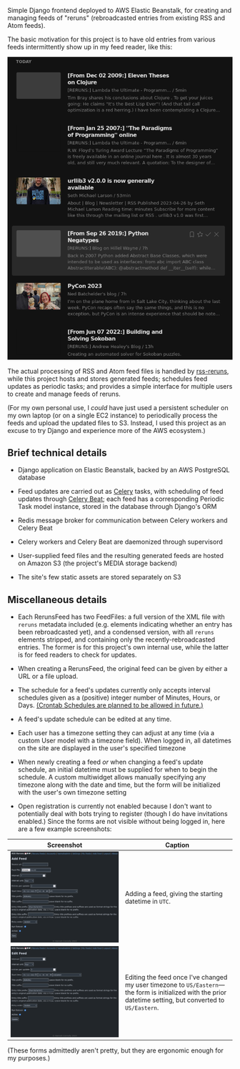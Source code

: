 Simple Django frontend deployed to AWS Elastic Beanstalk, for creating and managing feeds of "reruns" (rebroadcasted entries from existing RSS and Atom feeds).

The basic motivation for this project is to have old entries from various feeds intermittently show up in my feed reader, like this:

![Screenshot from Feedly](https://github.com/hannahlog/reruns-django-site/blob/main/screenshots/as_seen_in_feedly.png?raw=True)

The actual processing of RSS and Atom feed files is handled by [rss-reruns](https://github.com/hannahlog/rss-reruns), while this project hosts and stores generated feeds; schedules feed updates as periodic tasks; and provides a simple interface for multiple users to create and manage feeds of reruns.

(For my own personal use, I *could* have just used a persistent scheduler on my own laptop (or on a single EC2 instance) to periodically process the feeds and upload the updated files to S3. Instead, I used this project as an excuse to try Django and experience more of the AWS ecosystem.)

## Brief technical details

* Django application on Elastic Beanstalk, backed by an AWS PostgreSQL database

* Feed updates are carried out as [Celery](https://docs.celeryq.dev/en/stable/index.html) tasks, with scheduling of feed updates through [Celery Beat](https://docs.celeryq.dev/en/stable/userguide/periodic-tasks.html); each feed has a corresponding Periodic Task model instance, stored in the database through Django's ORM

* Redis message broker for communication between Celery workers and Celery Beat

* Celery workers and Celery Beat are daemonized through supervisord

* User-supplied feed files and the resulting generated feeds are hosted on Amazon S3 (the project's MEDIA storage backend)

* The site's few static assets are stored separately on S3

## Miscellaneous details

* Each RerunsFeed has two FeedFiles: a full version of the XML file with `reruns` metadata included (e.g. elements indicating whether an entry has been rebroadcasted yet), and a condensed version, with all `reruns` elements stripped, and containing only the recently-rebroadcasted entries. The former is for this project's own internal use, while the latter is for feed readers to check for updates.

* When creating a RerunsFeed, the original feed can be given by either a URL or a file upload.

* The schedule for a feed's updates currently only accepts interval schedules given as a (positive) integer number of Minutes, Hours, or Days. [(Crontab Schedules are planned to be allowed in future.)](https://docs.celeryq.dev/en/stable/userguide/periodic-tasks.html#crontab-schedules)

* A feed's update schedule can be edited at any time.

* Each user has a timezone setting they can adjust at any time (via a custom User model with a timezone field). When logged in, all datetimes on the site are displayed in the user's specified timezone

* When newly creating a feed _or_ when changing a feed's update schedule, an initial datetime must be supplied for when to begin the schedule. A custom multiwidget allows manually specifying any timezone along with the date and time, but the form will be initialized with the user's own timezone setting

* Open registration is currently not enabled because I don't want to potentially deal with bots trying to register (though I do have invitations enabled.) Since the forms are not visible without being logged in, here are a few example screenshots:

| Screenshot | Caption |
| ------------- | ------------- |
| !['Add Feed' form, with various fields](https://github.com/hannahlog/reruns-django-site/blob/main/screenshots/add_feed.png?raw=True) |  Adding a feed, giving the starting datetime in `UTC`. |
| !['Edit Feed' form](https://github.com/hannahlog/reruns-django-site/blob/main/screenshots/edit_feed.png?raw=True)  | Editing the feed once I've changed my user timezone to `US/Eastern`—the form is initialized with the prior datetime setting, but converted to `US/Eastern`.  |

(These forms admittedly aren't pretty, but they are ergonomic enough for my purposes.)
